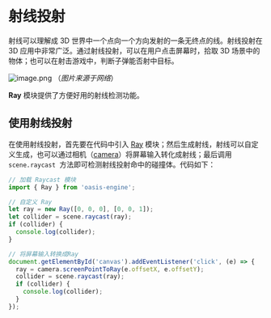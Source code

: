 # 射线投射

射线可以理解成 3D 世界中一个点向一个方向发射的一条无终点的线。射线投射在 3D 应用中非常广泛。通过射线投射，可以在用户点击屏幕时，拾取 3D 场景中的物体；也可以在射击游戏中，判断子弹能否射中目标。

![image.png](https://intranetproxy.alipay.com/skylark/lark/0/2019/png/161276/1566567969808-796f776a-96eb-4be1-bd50-5bfda698329d.png#align=left&display=inline&height=247&margin=%5Bobject%20Object%5D&name=image.png&originHeight=294&originWidth=554&size=43365&status=done&style=none&width=465)
（_图片来源于网络_）

**Ray** 模块提供了方便好用的射线检测功能。

## 使用射线投射

在使用射线投射，首先要在代码中引入 [Ray]({{book.api}}classes/math.ray.html) 模块；然后生成射线，射线可以自定义生成，也可以通过相机（[camera]({{book.api}}classes/core.camera.html#viewportpointtoray)）将屏幕输入转化成射线；最后调用 `scene.raycast`  方法即可检测射线投射命中的碰撞体。代码如下：


```typescript
// 加载 Raycast 模块
import { Ray } from 'oasis-engine';

// 自定义 Ray
let ray = new Ray([0, 0, 0], [0, 0, 1]);
let collider = scene.raycast(ray);
if (collider) {
  console.log(collider);
}

// 将屏幕输入转换成Ray
document.getElementById('canvas').addEventListener('click', (e) => {
  ray = camera.screenPointToRay(e.offsetX, e.offsetY);
  collider = scene.raycast(ray);
  if (collider) {
    console.log(collider);
  }
});
```
